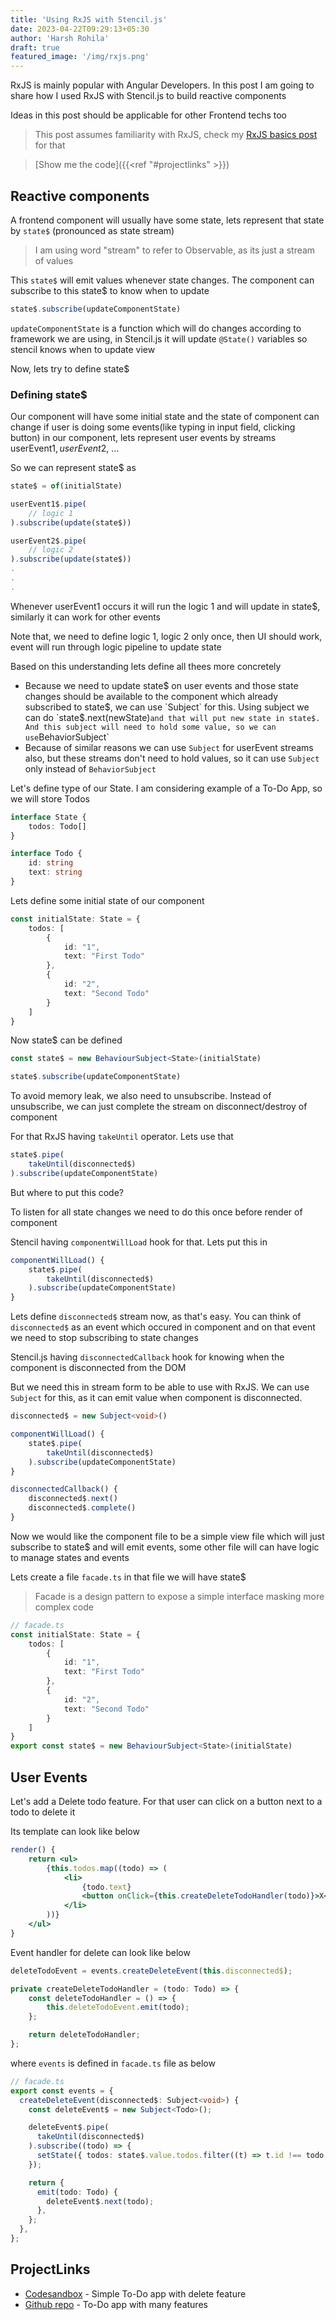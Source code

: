 ```yaml
---
title: 'Using RxJS with Stencil.js'
date: 2023-04-22T09:29:13+05:30
author: 'Harsh Rohila'
draft: true
featured_image: '/img/rxjs.png'
---
```


RxJS is mainly popular with Angular Developers. In this post I am going to share how I used RxJS with Stencil.js to build reactive components

Ideas in this post should be applicable for other Frontend techs too

> This post assumes familiarity with RxJS, check my [RxJS basics post](/posts/rxjs-basics) for that

> [Show me the code]({{<ref "#projectlinks" >}}) 




## Reactive components

A frontend component will usually have some state,
lets represent that state by `state$` (pronounced as state stream)

> I am using word "stream" to refer to Observable, as its just a stream of values

This `state$` will emit values whenever state changes.
The component can subscribe to this state$ to know when to update

```ts
state$.subscribe(updateComponentState)
```

`updateComponentState` is a function which will do changes according to framework we are using, in Stencil.js it will update `@State()` variables so stencil knows when to update view

Now, lets try to define state$

### Defining state$

Our component will have some initial state and the state of component can change if user is doing some events(like typing in input field, clicking button) in our component, lets represent user events by streams userEvent1$, userEvent2$, ...

So we can represent state$ as
```ts
state$ = of(initialState)

userEvent1$.pipe(
	// logic 1
).subscribe(update(state$))

userEvent2$.pipe(
	// logic 2
).subscribe(update(state$))
.
.
.
```
Whenever userEvent1 occurs it will run the logic 1 and will update in state$, similarly it can work for other events

Note that, we need to define logic 1, logic 2 only once, then UI should work, event will run through logic pipeline to update state

Based on this understanding lets define all thees more concretely

- Because we need to update state$ on user events and those state changes should be available to the component which already subscribed to state$, we can use `Subject` for this. Using subject we can do `state$.next(newState)` and that will put new state in state$. And this subject will need to hold some value, so we can use `BehaviorSubject`
- Because of similar reasons we can use `Subject` for userEvent streams also, but these streams don't need to hold values, so it can use `Subject` only instead of `BehaviorSubject`


Let's define type of our State. I am considering example of a To-Do App, so we will store Todos

```ts
interface State {
	todos: Todo[]
}

interface Todo {
	id: string
	text: string
}
```

Lets define some initial state of our component

```ts
const initialState: State = {
	todos: [
		{
			id: "1",
			text: "First Todo"
		},
		{
			id: "2",
			text: "Second Todo"
		}
	]
}
```

Now state$ can be defined
```ts
const state$ = new BehaviourSubject<State>(initialState)
```

```ts
state$.subscribe(updateComponentState)
```

To avoid memory leak, we also need to unsubscribe. Instead of unsubscribe, we can just complete the stream on disconnect/destroy of component

For that RxJS having `takeUntil` operator. Lets use that

```ts
state$.pipe(
	takeUntil(disconnected$)
).subscribe(updateComponentState)
```

But where to put this code?

To listen for all state changes we need to do this once before render of component

Stencil having `componentWillLoad` hook for that. Lets put this in

```ts
componentWillLoad() {
	state$.pipe(
		takeUntil(disconnected$)
	).subscribe(updateComponentState)
}
```

Lets define `disconnected$` stream now, as that's easy. You can think of `disconnected$` as an event which occured in component and on that event we need to stop subscribing to state changes

Stencil.js having `disconnectedCallback` hook for knowing when the component is disconnected from the DOM

But we need this in stream form to be able to use with RxJS. We can use `Subject` for this, as it can emit value when component is disconnected.

```ts
disconnected$ = new Subject<void>()

componentWillLoad() {
	state$.pipe(
		takeUntil(disconnected$)
	).subscribe(updateComponentState)
}

disconnectedCallback() {
	disconnected$.next()
	disconnected$.complete()
}
```

Now we would like the component file to be a simple view file which will just subscribe to state$ and will emit events, some other file will can have logic to manage states and events

Lets create a file `facade.ts` in that file we will have state$
> Facade is a design pattern to expose a simple interface masking more complex code

```ts
// facade.ts
const initialState: State = {
	todos: [
		{
			id: "1",
			text: "First Todo"
		},
		{
			id: "2",
			text: "Second Todo"
		}
	]
}
export const state$ = new BehaviourSubject<State>(initialState)
```

## User Events

Let's add a Delete todo feature. For that user can click on a button next to a todo to delete it

Its template can look like below

```jsx
render() {
	return <ul>
		{this.todos.map((todo) => (
			<li>
				{todo.text}
				<button onClick={this.createDeleteTodoHandler(todo)}>X</button>
			</li>
		))}
	</ul>
}

```

Event handler for delete can look like below
```ts
deleteTodoEvent = events.createDeleteEvent(this.disconnected$);

private createDeleteTodoHandler = (todo: Todo) => {
	const deleteTodoHandler = () => {
		this.deleteTodoEvent.emit(todo);
	};

	return deleteTodoHandler;
};
```

where `events` is defined in `facade.ts` file as below

```ts
// facade.ts
export const events = {
  createDeleteEvent(disconnected$: Subject<void>) {
    const deleteEvent$ = new Subject<Todo>();

    deleteEvent$.pipe(
      takeUntil(disconnected$)
    ).subscribe((todo) => {
      setState({ todos: state$.value.todos.filter((t) => t.id !== todo.id) });
    });

    return {
      emit(todo: Todo) {
        deleteEvent$.next(todo);
      },
    };
  },
};
```

## ProjectLinks
- [Codesandbox](https://codesandbox.io/p/sandbox/polished-dew-he9q05) - Simple To-Do app with delete feature
- [Github repo](https://github.com/HarshRohila/stencil-rxjs/tree/master/src/components/todo-app) - To-Do app with many features

